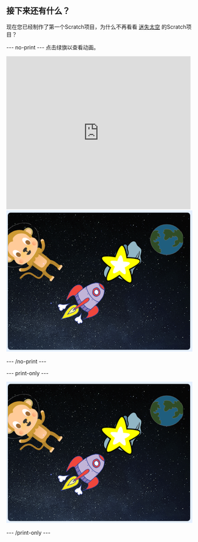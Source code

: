## 接下来还有什么？

现在您已经制作了第一个Scratch项目，为什么不再看看 [迷失太空](https://projects.raspberrypi.org/en/projects/lost-in-space?utm_source=pathway&utm_medium=whatnext&utm_campaign=projects) 的Scratch项目？

\--- no-print \--- 点击绿旗以查看动画。

<div class="scratch-preview">
  <iframe allowtransparency="true" width="485" height="402" src="https://scratch.mit.edu/projects/embed/276873231/?autostart=false" frameborder="0" scrolling="no"></iframe>
  <img src="images/space-final.png">
</div>

\--- /no-print \---

\--- print-only \---

![完成的项目](images/space-final.png)

\--- /print-only \---